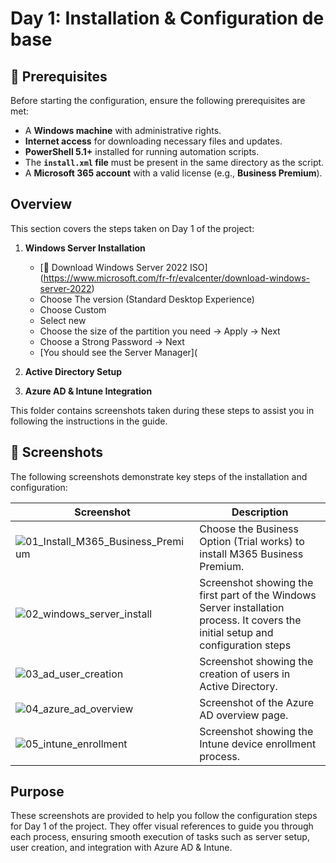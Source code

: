 # Day 1: Installation & Configuration de base

## 🧰 Prerequisites
Before starting the configuration, ensure the following prerequisites are met:
- A **Windows machine** with administrative rights.
- **Internet access** for downloading necessary files and updates.
- **PowerShell 5.1+** installed for running automation scripts.
- The **`install.xml` file** must be present in the same directory as the script.
- A **Microsoft 365 account** with a valid license (e.g., **Business Premium**).

## Overview
This section covers the steps taken on Day 1 of the project:
1. **Windows Server Installation**
   - [🔽 Download Windows Server 2022 ISO] (https://www.microsoft.com/fr-fr/evalcenter/download-windows-server-2022)
   - Choose The version (Standard Desktop Experience)
   - Choose Custom
   - Select new
   - Choose the size of the partition you need -> Apply -> Next
   - Choose a Strong Password -> Next
   - [You should see the Server Manager](
     
3. **Active Directory Setup**
4. **Azure AD & Intune Integration**

This folder contains screenshots taken during these steps to assist you in following the instructions in the guide.

## 📸 Screenshots
The following screenshots demonstrate key steps of the installation and configuration:

| Screenshot | Description |
|------------|-------------|
| ![01_Install_M365_Business_Premium](https://github.com/AliChoukatli/SecureIT-for-SMB/blob/main/Screenshots/Day1_Installation_AD/Install%20M365%20Business%20Premium.png) | Choose the Business Option (Trial works) to install M365 Business Premium. |
| ![02_windows_server_install](Screenshots/Day1_Installation_AD/02_windows_server_install.png) | Screenshot showing the first part of the Windows Server installation process. It covers the initial setup and configuration steps
| ![03_ad_user_creation](Screenshots/Day1_Installation_AD/03_ad_user_creation.png) | Screenshot showing the creation of users in Active Directory. |
| ![04_azure_ad_overview](Screenshots/Day1_Installation_AD/04_azure_ad_overview.png) | Screenshot of the Azure AD overview page. |
| ![05_intune_enrollment](Screenshots/Day1_Installation_AD/05_intune_enrollment.png) | Screenshot showing the Intune device enrollment process. |

## Purpose
These screenshots are provided to help you follow the configuration steps for Day 1 of the project. They offer visual references to guide you through each process, ensuring smooth execution of tasks such as server setup, user creation, and integration with Azure AD & Intune.

